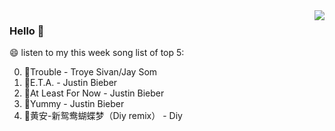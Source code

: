 <img align="right"  src="https://github-readme-stats.vercel.app/api/top-langs/?username=kvnZero" />

### Hello 👋

😄 listen to my this week song list of top 5:

0. 🌈Trouble - Troye Sivan/Jay Som
1. 🌈E.T.A. - Justin Bieber
2. 🌈At Least For Now - Justin Bieber
3. 🌈Yummy - Justin Bieber
4. 🌈黄安-新鸳鸯蝴蝶梦（Diy remix） - Diy

